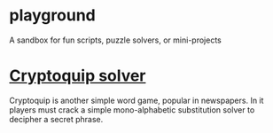 # playground
A sandbox for fun scripts, puzzle solvers, or mini-projects 



# [Cryptoquip solver](cryptoquip/README.md)
Cryptoquip is another simple word game, popular in newspapers. In it players must crack a simple mono-alphabetic substitution solver to decipher a secret phrase. 